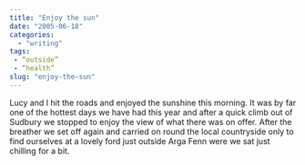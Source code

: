 ```yaml
---
title: "Enjoy the sun"
date: "2005-06-18"
categories:
  - "writing"
tags:
 - “outside”
 - “health”
slug: "enjoy-the-sun"
---
```


<!-- [![Stour Valley](/images/20085671_43cb8b8525_m.jpg)](https://www.flickr.com/photos/funkylarma/20085671/ "Stour Valley") -->

Lucy and I hit the roads and enjoyed the sunshine this morning. It was by far one of the hottest days we have had this year and after a quick climb out of Sudbury we stopped to enjoy the view of what there was on offer. After the breather we set off again and carried on round the local countryside only to find ourselves at a lovely ford just outside Arga Fenn were we sat just chilling for a bit.

<!-- [![Lunch Break](/images/20085670_859943e59a_m.jpg)](https://www.flickr.com/photos/funkylarma/20085670/ "Lunch Break") -->
